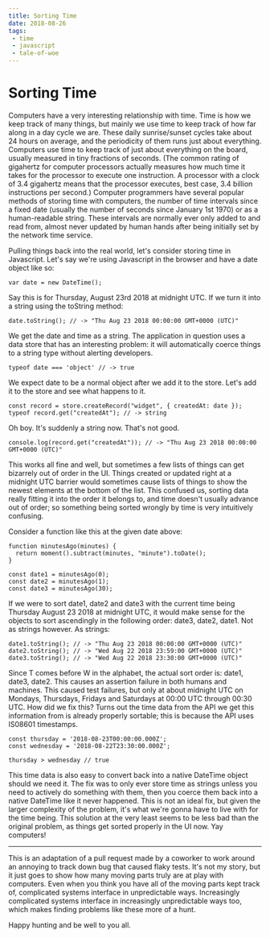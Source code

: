 ```yaml
---
title: Sorting Time
date: 2018-08-26
tags:
 - time
 - javascript
 - tale-of-woe
---
```


# Sorting Time

Computers have a very interesting relationship with time. Time is how we keep track of many things, but mainly we use time to keep track of how far along in a day cycle we are. These daily sunrise/sunset cycles take about 24 hours on average, and the periodicity of them runs just about everything. Computers use time to keep track of just about everything on the board, usually measured in tiny fractions of seconds. (The common rating of gigahertz for computer processors actually measures how much time it takes for the processor to execute one instruction. A processor with a clock of 3.4 gigahertz means that the processor executes, best case, 3.4 billion instructions per second.)  Computer programmers have several popular methods of storing time with computers, the number of time intervals since a fixed date (usually the number of seconds since January 1st 1970) or as a human-readable string. These intervals are normally ever only added to and read from, almost never updated by human hands after being initially set by the network time service.

Pulling things back into the real world, let's consider storing time in Javascript. Let's say we're using Javascript in the browser and have a date object like so:

```
var date = new DateTime();
```

Say this is for Thursday, August 23rd 2018 at midnight UTC. If we turn it into a string using the toString method:

```
date.toString(); // -> "Thu Aug 23 2018 00:00:00 GMT+0000 (UTC)"
```

We get the date and time as a string.  The application in question uses a data store that has an interesting problem: it will automatically coerce things to a string type without alerting developers.

```
typeof date === 'object' // -> true
```

We expect date to be a normal object after we add it to the store. Let's add it to the store and see what happens to it.

```
const record = store.createRecord("widget", { createdAt: date });
typeof record.get("createdAt"); // -> string
```

Oh boy. It's suddenly a string now. That's not good. 

```
console.log(record.get("createdAt")); // -> "Thu Aug 23 2018 00:00:00 GMT+0000 (UTC)"
```

This works all fine and well, but sometimes a few lists of things can get bizarrely out of order in the UI. Things created or updated right at a midnight UTC barrier would sometimes cause lists of things to show the newest elements at the bottom of the list. This confused us, sorting data really fitting it into the order it belongs to, and time doesn't usually advance out of order; so something being sorted wrongly by time is very intuitively confusing.

Consider a function like this at the given date above:

```
function minutesAgo(minutes) {
  return moment().subtract(minutes, "minute").toDate();
}

const date1 = minutesAgo(0);
const date2 = minutesAgo(1);
const date3 = minutesAgo(30);
```

If we were to sort date1, date2 and date3 with the current time being Thursday August 23 2018 at midnight UTC, it would make sense for the objects to sort ascendingly in the following order: date3, date2, date1. Not as strings however. As strings:

```
date1.toString(); // -> "Thu Aug 23 2018 00:00:00 GMT+0000 (UTC)"
date2.toString(); // -> "Wed Aug 22 2018 23:59:00 GMT+0000 (UTC)"
date3.toString(); // -> "Wed Aug 22 2018 23:30:00 GMT+0000 (UTC)"
```

Since T comes before W in the alphabet, the actual sort order is: date1, date3, date2. This causes an assertion failure in both humans and machines. This caused test failures, but only at about midnight UTC on Mondays, Thursdays, Fridays and Saturdays at 00:00 UTC through 00:30 UTC. How did we fix this? Turns out the time data from the API we get this information from is already properly sortable; this is because the API uses IS08601 timestamps.

```
const thursday = '2018-08-23T00:00:00.000Z';
const wednesday = '2018-08-22T23:30:00.000Z';

thursday > wednesday // true
```

This time data is also easy to convert back into a native DateTime object should we need it. The fix was to only ever store time as strings unless you need to actively do something with them, then you coerce them back into a native DateTime like it never happened. This is not an ideal fix, but given the larger complexity of the problem, it's what we're gonna have to live with for the time being. This solution at the very least seems to be less bad than the original problem, as things get sorted properly in the UI now. Yay computers! 

---

This is an adaptation of a pull request made by a coworker to work around an annoying to track down bug that caused flaky tests. It's not my story, but it just goes to show how many moving parts truly are at play with computers. Even when you think you have all of the moving parts kept track of, complicated systems interface in unpredictable ways. Increasingly complicated systems interface in increasingly unpredictable ways too, which makes finding problems like these more of a hunt.

Happy hunting and be well to you all.

